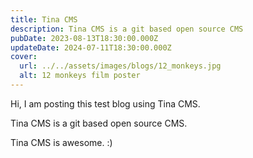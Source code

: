 ```yaml
---
title: Tina CMS
description: Tina CMS is a git based open source CMS
pubDate: 2023-08-13T18:30:00.000Z
updateDate: 2024-07-11T18:30:00.000Z
cover:
  url: ../../assets/images/blogs/12_monkeys.jpg
  alt: 12 monkeys film poster
---
```


Hi, I am posting this test blog using Tina CMS. 

Tina CMS is a git based open source CMS. 

Tina CMS is awesome. :) 
